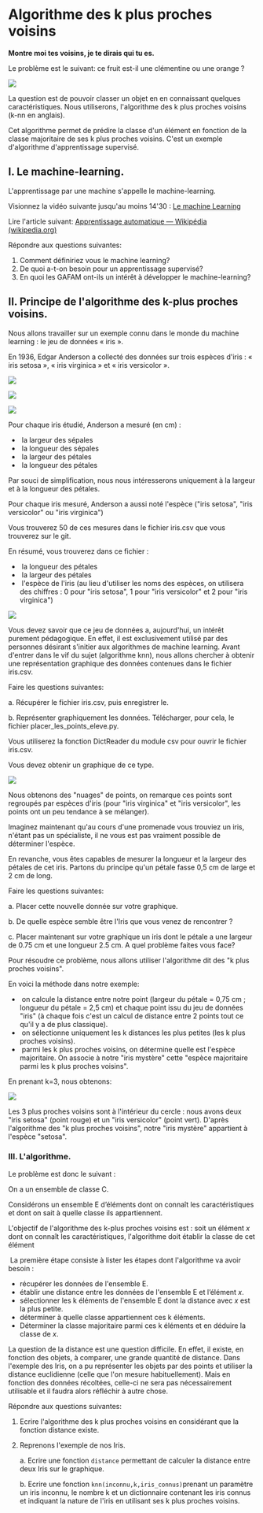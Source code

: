 # Algorithme des k plus proches voisins

**Montre moi tes voisins, je te dirais qui tu es.**

Le problème est le suivant: ce fruit est-il une clémentine ou une orange ? 

![](/Algorithmes/IMG/orange_clementine.png)

La question est de pouvoir classer un objet en en connaissant quelques caractéristiques. Nous utiliserons, l'algorithme des k plus proches voisins (k-nn en anglais). 

Cet algorithme permet de prédire la classe d'un élément en fonction de la classe majoritaire de ses k plus proches voisins. C'est un exemple d'algorithme d'apprentissage supervisé. 

## I. Le machine-learning. 

L'apprentissage par une machine s'appelle le machine-learning. 

Visionnez la vidéo suivante jusqu'au moins 14'30 : [Le machine Learning](https://youtu.be/OEJX-q6UOag?si=EaYINvaeZxIKRTP-)

Lire l'article suivant: [Apprentissage automatique — Wikipédia (wikipedia.org)](https://fr.wikipedia.org/wiki/Apprentissage_automatique)



Répondre aux questions suivantes:

1. Comment définiriez vous le machine learning? 
2. De quoi a-t-on besoin pour un apprentissage supervisé? 
3. En quoi les GAFAM ont-ils un intérêt à développer le machine-learning? 

## II. Principe de l'algorithme des k-plus proches voisins. 

Nous allons travailler sur un exemple connu dans le monde du machine learning : le jeu de 	données « iris ».

En 1936, Edgar Anderson a collecté des données sur trois espèces d'iris : « iris setosa », « iris virginica » et « iris versicolor ».  

![](/Algorithmes/IMG/iris_setose.png)

![](/Algorithmes/IMG/iris_virginica.png)

![](/Algorithmes/IMG/iris_versicolor.png)

Pour chaque iris étudié, Anderson a mesuré (en cm) : 

- ​	la largeur des sépales  
- ​	la longueur des sépales  
- ​	la largeur des pétales  
- ​	la longueur des pétales  

Par souci de simplification, nous nous intéresserons uniquement à la largeur et à la longueur 	des pétales. 

Pour chaque iris mesuré, Anderson a aussi noté l'espèce ("iris setosa", "iris versicolor" ou 	"iris virginica")

Vous trouverez 50 de ces mesures dans le fichier iris.csv que vous trouverez sur le git. 

En résumé, vous trouverez dans ce fichier : 

- ​	la longueur des pétales  
- ​	la largeur des pétales  
- ​	l'espèce de l'iris (au lieu d'utiliser les noms des espèces, on utilisera des chiffres : 0 pour "iris setosa", 1 pour "iris versicolor" et 2 pour "iris virginica")  

![](/Algorithmes/IMG/extrait_donnees.png)

Vous devez savoir que ce jeu de données a, aujourd'hui, un intérêt purement pédagogique. En effet, il est exclusivement utilisé par des personnes désirant s'initier aux algorithmes de machine learning.  Avant d'entrer dans le vif du sujet (algorithme knn), nous allons chercher à obtenir une représentation graphique des données contenues dans le fichier iris.csv. 

Faire les questions suivantes:

a. Récupérer le fichier iris.csv, puis enregistrer le. 

b. Représenter graphiquement les données. Télécharger, pour cela,  le fichier placer_les_points_eleve.py. 

Vous utiliserez la fonction  DictReader du module csv pour ouvrir le fichier iris.csv. 

Vous devez obtenir un graphique de ce type. 

![](/Algorithmes/IMG/representation_iris.png)

Nous obtenons des "nuages" de points, on remarque ces points sont regroupés par espèces 	d'iris (pour "iris virginica" et "iris versicolor", les points ont un peu tendance à se mélanger).

Imaginez maintenant qu'au cours d'une promenade vous trouviez un iris, n'étant pas un spécialiste, il ne vous est pas vraiment possible de déterminer l'espèce. 

En revanche, vous êtes capables de mesurer la longueur et la largeur des pétales de cet iris. Partons  du principe qu'un pétale fasse 0,5 cm de large et 2 cm de long. 

Faire les questions suivantes:

a. Placer cette nouvelle donnée sur votre graphique. 

b. De quelle espèce semble être l'Iris que vous venez de rencontrer ?

c. Placer maintenant sur votre graphique un iris dont le pétale a une largeur de 0.75 cm et une longueur 2.5 cm.  A quel problème faites vous face? 

Pour résoudre ce problème, nous allons utiliser l'algorithme dit des "k plus proches voisins". 

En voici la méthode dans notre exemple:

- ​	on calcule la distance entre notre point (largeur du pétale = 0,75 cm ; longueur du pétale = 2,5 cm) et chaque point issu du jeu de données "iris" (à chaque fois c'est un calcul de distance entre 2 points tout ce qu'il y a de plus classique).
- ​	on sélectionne uniquement les k distances les plus petites (les k plus proches voisins).  
- ​	parmi les k plus proches voisins, on détermine quelle est l'espèce majoritaire. On associe à notre "iris mystère" cette "espèce majoritaire parmi les k plus proches voisins".

En prenant k=3, nous obtenons: 

![](/Algorithmes/IMG/representation_iris_cercle.png)

Les 3 plus proches voisins sont à l'intérieur du cercle  : nous avons deux "iris 	setosa" (point rouge) et un "iris versicolor" (point  vert). D'après l'algorithme des "k plus proches voisins", notre "iris mystère" appartient à l'espèce "setosa". 



### III. L'algorithme. 

Le problème est donc le suivant : 

On a un ensemble de classe C. 

Considérons un ensemble E d’éléments dont on connaît les caractéristiques et dont on sait à quelle classe ils appartiennent. 

L'objectif de l'algorithme des k-plus proches voisins est : soit un élément $x$  dont on connaît les caractéristiques, l'algorithme doit établir la classe de cet élément 



​	La première étape consiste à lister les étapes dont l'algorithme va avoir besoin :

- récupérer les données de l'ensemble E.
- établir une distance entre les données de l'ensemble E et l’élément $x$.  	
- sélectionner les k éléments de l'ensemble E dont la distance avec  $x$ est la plus petite.  	
- déterminer à quelle classe appartiennent ces k éléments.  	
- Déterminer la classe majoritaire parmi ces k éléments et en déduire la classe de $x$.  	

La question de la distance est une question difficile. En effet, il existe, en fonction des objets, à comparer, une grande quantité de distance. Dans l'exemple des Iris, on a pu représenter les objets par des points et utiliser la distance euclidienne (celle que l'on mesure habituellement). Mais en fonction des données récoltées, celle-ci ne sera pas nécessairement utilisable et il faudra alors réfléchir à autre chose. 	



Répondre aux questions suivantes:

1. Ecrire l'algorithme des k plus proches voisins en considérant que la fonction distance existe. 

2. Reprenons l'exemple de nos Iris. 

   a. Ecrire une fonction `distance` permettant de calculer la distance entre deux Iris sur le graphique. 

   b.  Ecrire une fonction `knn(inconnu,k,iris_connus)`prenant un paramètre un iris inconnu, le nombre k et un dictionnaire contenant les iris connus et indiquant la nature de l'iris en utilisant ses k plus proches voisins.

   

   

   
